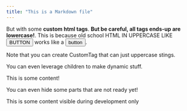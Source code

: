 ```yaml
---
title: "This is a Markdown file"
---
```


But with some <strong>custom html tags</strong>. <Strong>But be careful, all
tags ends-up are lowercase!</Strong>. This is because old school HTML IN
UPPERCASE LIKE <BUTTON>BUTTON</BUTTON> works like a <button>button</button>.

Note that you can create <uppercase>CustomTag that can just uppercase
stings</uppercase>.

You can even leverage children to make dynamic stuff.

<expand>
  <title>Click me!</title>
  <content>
    This is some content!
  </content>
</expand>

You can even hide some parts that are not ready yet!

<draft>
This is some content visible during development only
</draft>
